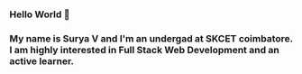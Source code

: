 ### Hello World 👋
### My name is Surya V and I'm an undergad at SKCET coimbatore. I am highly interested in Full Stack Web Development and an active learner.


<!--
- 🔭 I’m currently working on ...
- 🌱 I’m currently learning ...
- 👯 I’m looking to collaborate on ...
- 🤔 I’m looking for help with ...
- 💬 Ask me about ...
- 📫 How to reach me: ...
- 😄 Pronouns: ...
- ⚡ Fun fact: ...
-->
